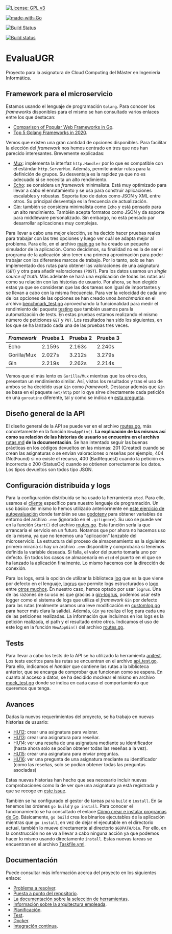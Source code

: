 [![License: GPL v3](https://img.shields.io/badge/License-GPLv3-blue.svg)](https://www.gnu.org/licenses/gpl-3.0)

[![made-with-Go](https://img.shields.io/badge/Made%20with-Go-1f425f.svg)](http://golang.org)

[![Build Status](https://travis-ci.com/PedroMFC/EvaluaUGR.svg?branch=main)](https://travis-ci.com/PedroMFC/EvaluaUGR)

[![Build status](https://ci.appveyor.com/api/projects/status/j0jnyv7lgm7mkjkn?svg=true)](https://ci.appveyor.com/project/PedroMFC/evaluaugr)

# EvaluaUGR
Proyecto para la asignatura de Cloud Computing del Máster en Ingeniería Informática.

## Framework para el microservicio

Estamos usando el lenguaje de programación `Golang`. Para conocer los *frameworks* disponibles para el mismo se han consultado varios enlaces entre los que destacan:
* [Comparison of Popular Web Frameworks in Go](https://dzone.com/articles/comparison-of-popular-web-frameworks-in-go).
* [Top 5 Golang Frameworks in 2020](https://www.geeksforgeeks.org/top-5-golang-frameworks-in-2020/).

Vemos que existen una gran cantidad de opciones disponibles. Para facilitar la elección del *framework* nos hemos centrado en tres que nos han parecido interesantes. Brevemente explicadas:

* [Mux](https://github.com/gorilla/mux): implementa la interfaz `http.Handler` por lo que es compatible con el estándar `http.ServerMux`. Además, permite anidar rutas para la definición de grupos. Su desventaja es la rapidez ya que no es adecuado si se necesita un alto rendimiento.
* [Echo](https://github.com/labstack/echo): se considera un *framework* minimalista. Está muy optimizado para llevar a cabo el enrutamiento y se usa para construir aplicaciones escalables y robustas. Soporta tipo de datos como JSON y XML entre otros. Su principal desventaja es la frecuencia de actualización.
* [Gin](https://github.com/gin-gonic/gin): también se considera minimalista como `Echo` y está pensado para un alto rendimiento. También acepta formatos como JSON y da soporte para middleware personalizado. Sin embargo, no está pensado par desarrollar aplicaciones muy complejas.

Para llevar a cabo una mejor elección, se ha decido hacer pruebas reales para trabajar con las tres opciones y luego ver cuál se adapta mejor al problema. Para ello, en el archivo [main.go](./cmd/prueba/main.go) se ha creado un pequeño simulador de la aplicación. Como decidimos, su finalidad no es la de ser el programa de la aplicación sino tener una primera aproximación para poder trabajar con los diferentes marcos de trabajo. Por lo tanto, solo se han implementado dos rutas para obtener las valoraciones de una asignatura (`GET`) y otra para añadir valoraciones (`POST`). Para los datos usamos un *single source of truth*. Más adelante se hará una explicación de todas las rutas así como su relación con las historias de usuario. Por ahora, se han elegido estas ya que se consideran que las dos tareas son igual de importantes y se llevan a cabo con la misma frecuencia. Para ver la velocidad de cada uno de los opciones de las opciones se han creado unos *benchmarks* en el archivo [benchmark_test.go](./tests/benchmark_test.go) aprovechando la funcionalidad para medir el rendimiento  del paquete [testing](https://golang.org/pkg/testing/) que también usamos para la automatización de tests. En estas pruebas estamos realizando el mismo número de peticiones `GET` y `PUT`. Los resultados han sido los siguientes, en los que se ha lanzado cada una de las pruebas tres veces.

| *Framework* | Prueba 1 | Prueba 2 | Prueba 3 |
| -- | -- | -- | --- |
| Echo | 2.159s | 2.163s | 2.240s |
| Gorilla/Mux | 2.027s | 3.212s | 3.279s |
| Gin |  2.219s | 2.262s | 2.214s |

Vemos que el más lento es `Gorilla/Mux` mientras que los otros dos, presentan un rendimiento similar. Así, vistos los resultados y tras el uso de ambos se ha decidido usar `Gin` como *framework*. Destacar además que `Gin` se basa en el paquete `net/http` por lo qye sirve directamente cada petición en una `goroutine` diferente, tal y como se indica en [esta pregunta](https://github.com/gin-gonic/gin/issues/1335).

## Diseño general de la API

El diseño general de la API se puede ver en el archivo [routes.go](cmd/server/routes.go), más concretamente en la función `NewAppGin()`. **La explicación de las mismas así como su relación de las historias de usuario se encuentra en el archivo** [rutas.md][rutas] **de la documentación**. Se han intentado seguir las buenas prácticas en los códigos devueltos en las mismas: 201 (Created) cuando se crean las asignaturas o se envían valoraciones o reseñas por ejemplo, 404 (NotFound) si no existe el recurso, 400 (BadRequest) cuando la petición es incorrecta o 200 (StatusOk) cuando se obtienen correctamente los datos. Los tipos devueltos son todos tipo JSON. 

## Configuración distribuida y logs

Para la configuración distribuida se ha usado la herramienta `etcd`. Para ello, usamos el [cliente](https://github.com/etcd-io/etcd/tree/master/client/v3) específico para nuestro lenguaje de programación. Un uso básico del mismo lo hemos utilizado anteriormente en [este ejercicio de autoevaluación](https://github.com/PedroMFC/Autoevaluacion-CC/blob/main/semana%208-10/Ejercicio%201.md) donde también se usa [godotenv](https://github.com/joho/godotenv) para obtener variables de entorno del archivo `.env` (ignorado en el `.gitignore`). Su uso se puede ver en la función `Start()` del archivo [routes.go](cmd/server/routes.go). Esta función sería la que arrancaría el servicio en un futuro. Notamos que por ahora no hacemos uso de la misma, ya que no tenemos una "aplicación" lanzable del microservicio. La estructura del proceso de almacenamiento es la siguiente: primero miraría si hay un archivo `.env` disponible y comprobaría si tenemos definida la variable deseada. Si falla, el valor del puerto tomaría uno por defecto. En todos los casos se almacenaría en `etcd` el puerto en el que se ha lanzado la aplicación finalmente. Lo mismo hacemos con la dirección de conexión.

Para los logs, está la opción de utilizar la biblioteca [log](https://golang.org/pkg/log/) que es la que viene por defecto en el lenguaje, [logrus](https://github.com/sirupsen/logrus) que permite logs estructurados o [logo](https://github.com/mbndr/logo) entre [otros muchos](https://github.com/avelino/awesome-go#logging). En nuestro caso, hemos optado por usar `logrus`. Una de las razones de su uso es que gracias a [gin-logrus](https://github.com/toorop/gin-logrus), podemos usar este logger  como el sistema de logs que utiliza el *framework* `Gin` por defecto para las rutas (realmente usamos una leve modificación en [customlog.go](internal/customlog/customlog.go) para hacer más clara la salida). Además, `Gin` ya realiza el log para cada una de las peticiones realizadas. La información que incluimos en los logs es la petición realizada, el path y el resultado entre otros. Indicamos el uso de este log en la función `NewAppGin()` del archivo [routes.go](cmd/server/routes.go). 
 
## Tests

Para llevar a cabo los tests de la API se ha utilizado la herramienta [apitest](https://github.com/steinfletcher/apitest). Los tests escritos para las rutas se encuentran en el archivo [api_test.go](tests/api_test.go). Para ello, indicamos el *handler* que contiene las rutas a la biblioteca anterior, que se encarga de comprobar que funcionan como se espera. En cuanto al acceso a datos, se ha decidido mockear el mismo en archivo [mock_test.go](tests/mock_test.go) donde se indica en cada caso el comportamiento que queremos que tenga. 

## Avances
Dadas la nuevos requerimientos del proyecto, se ha trabajo en nuevas historias de usuario:
* [HU12][hu12]: crear una asignatura para valorar.
* [HU13][hu13]: crear una asignatura para reseñar.
* [HU14][hu14]: ver una reseña de una asignatura mediante su identificador (hasta ahora solo se podían obtener todas las reseñas a la vez).
* [HU15][hu15]: crear una asignatura para enviar preguntas.
* [HU16][hu16]: ver una pregunta de una asignatura mediante su identificador (como las reseñas, solo se podían obtener todas las preguntas asociadas)

Estas nuevas historias han hecho que sea necesario incluir nuevas comprobaciones como la de ver que una asignatura ya está registrada y que se recoge en [este issue][i76]. 

También se ha configurado el gestor de tareas para `build` e `install`. En `Go` tenemos las órdenes `go build` y `go install`. Para conocer el funcionamiento se ha consultado el enlace [Cómo crear e instalar programas de Go](https://www.digitalocean.com/community/tutorials/how-to-build-and-install-go-programs-es). Básicamente, `go build` crea los binarios ejecutables de la aplicación mientras que `go install`, en vez de dejar el ejecutable en el directorio actual, también lo mueve directamente al directorio `$GOPATH/bin`. Por ello, en la construcción no se va a llevar a cabo ninguna acción ya que podemos hacer lo mismo usando directamente `install`. Estas nuevas tareas se encuentran en el archivo [Taskfile.yml](Taskfile.yml).

## Documentación
Puede consultar más información acerca del proyecto en los siguientes enlace:

* [Problema a resolver][problema].
* [Puesta a punto del repositorio][configGitHub].
* [La documentación sobre la selección de herramientas][herramientas].
* [Información sobre la arquitectura empleada][arquitectura].
* [Planificación][planificacion].
* [Test][tests].
* [Docker][dockerR].
* [Integración continua][CI].

[configGitHub]: https://pedromfc.github.io/EvaluaUGR/docs/configuracion_github
[herramientas]: https://pedromfc.github.io/EvaluaUGR/docs/seleccion_herramientas
[problema]: https://pedromfc.github.io/EvaluaUGR/docs/problema
[arquitectura]: https://pedromfc.github.io/EvaluaUGR/docs/arquitectura
[issues]: https://github.com/PedroMFC/EvaluaUGR/issues
[planificacion]: https://pedromfc.github.io/EvaluaUGR/docs/planificación
[docker]: https://pedromfc.github.io/EvaluaUGR/docs/docker
[tests]: https://pedromfc.github.io/EvaluaUGR/docs/tests
[dockerR]: https://pedromfc.github.io/EvaluaUGR/docs/docker_README
[CI]: https://pedromfc.github.io/EvaluaUGR/docs/CI
[rutas]: https://pedromfc.github.io/EvaluaUGR/docs/rutas

[mAuxiliar]: https://github.com/PedroMFC/EvaluaUGR/milestone/2
[mPreguntas]: https://github.com/PedroMFC/EvaluaUGR/milestone/5
[mErrores]: https://github.com/PedroMFC/EvaluaUGR/milestone/3
[mEstructura]: https://github.com/PedroMFC/EvaluaUGR/milestone/7
[mResenias]: https://github.com/PedroMFC/EvaluaUGR/milestone/6
[mDocumentacion]: https://github.com/PedroMFC/EvaluaUGR/milestone/1
[mValoraciones]: https://github.com/PedroMFC/EvaluaUGR/milestone/4
[mTests]: https://github.com/PedroMFC/EvaluaUGR/milestone/8

[hu1]: https://github.com/PedroMFC/EvaluaUGR/issues/12
[hu2]: https://github.com/PedroMFC/EvaluaUGR/issues/13
[hu3]: https://github.com/PedroMFC/EvaluaUGR/issues/14
[hu4]: https://github.com/PedroMFC/EvaluaUGR/issues/15
[hu5]: https://github.com/PedroMFC/EvaluaUGR/issues/16
[hu6]: https://github.com/PedroMFC/EvaluaUGR/issues/17
[hu7]: https://github.com/PedroMFC/EvaluaUGR/issues/18
[hu8]: https://github.com/PedroMFC/EvaluaUGR/issues/19
[hu9]: https://github.com/PedroMFC/EvaluaUGR/issues/20
[hu10]: https://github.com/PedroMFC/EvaluaUGR/issues/62
[hu11]: https://github.com/PedroMFC/EvaluaUGR/issues/63
[hu12]: https://github.com/PedroMFC/EvaluaUGR/issues/75
[hu13]: https://github.com/PedroMFC/EvaluaUGR/issues/79
[hu14]: https://github.com/PedroMFC/EvaluaUGR/issues/80
[hu15]: https://github.com/PedroMFC/EvaluaUGR/issues/81
[hu16]: https://github.com/PedroMFC/EvaluaUGR/issues/82

[i1]: https://github.com/PedroMFC/EvaluaUGR/issues/1
[i2]: https://github.com/PedroMFC/EvaluaUGR/issues/2
[i3]: https://github.com/PedroMFC/EvaluaUGR/issues/3
[i4]: https://github.com/PedroMFC/EvaluaUGR/issues/4
[i5]: https://github.com/PedroMFC/EvaluaUGR/issues/5
[i6]: https://github.com/PedroMFC/EvaluaUGR/issues/6
[i7]: https://github.com/PedroMFC/EvaluaUGR/issues/7
[i8]: https://github.com/PedroMFC/EvaluaUGR/issues/8
[i9]: https://github.com/PedroMFC/EvaluaUGR/issues/9
[i10]: https://github.com/PedroMFC/EvaluaUGR/issues/10
[i11]: https://github.com/PedroMFC/EvaluaUGR/issues/11
[i12]: https://github.com/PedroMFC/EvaluaUGR/issues/12
[i13]: https://github.com/PedroMFC/EvaluaUGR/issues/13
[i14]: https://github.com/PedroMFC/EvaluaUGR/issues/14
[i15]: https://github.com/PedroMFC/EvaluaUGR/issues/15
[i16]: https://github.com/PedroMFC/EvaluaUGR/issues/16
[i17]: https://github.com/PedroMFC/EvaluaUGR/issues/17
[i18]: https://github.com/PedroMFC/EvaluaUGR/issues/18
[i19]: https://github.com/PedroMFC/EvaluaUGR/issues/19
[i20]: https://github.com/PedroMFC/EvaluaUGR/issues/20
[i21]: https://github.com/PedroMFC/EvaluaUGR/issues/21
[i22]: https://github.com/PedroMFC/EvaluaUGR/issues/22
[i23]: https://github.com/PedroMFC/EvaluaUGR/issues/23
[i24]: https://github.com/PedroMFC/EvaluaUGR/issues/24
[i25]: https://github.com/PedroMFC/EvaluaUGR/issues/25
[i26]: https://github.com/PedroMFC/EvaluaUGR/issues/26
[i27]: https://github.com/PedroMFC/EvaluaUGR/issues/27
[i28]: https://github.com/PedroMFC/EvaluaUGR/issues/28
[i29]: https://github.com/PedroMFC/EvaluaUGR/issues/29
[i30]: https://github.com/PedroMFC/EvaluaUGR/issues/30
[i31]: https://github.com/PedroMFC/EvaluaUGR/issues/31
[i32]: https://github.com/PedroMFC/EvaluaUGR/issues/32
[i33]: https://github.com/PedroMFC/EvaluaUGR/issues/33
[i34]: https://github.com/PedroMFC/EvaluaUGR/issues/34
[i35]: https://github.com/PedroMFC/EvaluaUGR/issues/35
[i36]: https://github.com/PedroMFC/EvaluaUGR/issues/36
[i37]: https://github.com/PedroMFC/EvaluaUGR/issues/37
[i38]: https://github.com/PedroMFC/EvaluaUGR/issues/38
[i39]: https://github.com/PedroMFC/EvaluaUGR/issues/39
[i40]: https://github.com/PedroMFC/EvaluaUGR/issues/40
[i41]: https://github.com/PedroMFC/EvaluaUGR/issues/41
[i42]: https://github.com/PedroMFC/EvaluaUGR/issues/42
[i43]: https://github.com/PedroMFC/EvaluaUGR/issues/43
[i44]: https://github.com/PedroMFC/EvaluaUGR/issues/44
[i45]: https://github.com/PedroMFC/EvaluaUGR/issues/45
[i46]: https://github.com/PedroMFC/EvaluaUGR/issues/46
[i47]: https://github.com/PedroMFC/EvaluaUGR/issues/47
[i48]: https://github.com/PedroMFC/EvaluaUGR/issues/48
[i49]: https://github.com/PedroMFC/EvaluaUGR/issues/49
[i50]: https://github.com/PedroMFC/EvaluaUGR/issues/50
[i51]: https://github.com/PedroMFC/EvaluaUGR/issues/51
[i52]: https://github.com/PedroMFC/EvaluaUGR/issues/52
[i53]: https://github.com/PedroMFC/EvaluaUGR/issues/53
[i54]: https://github.com/PedroMFC/EvaluaUGR/issues/54
[i55]: https://github.com/PedroMFC/EvaluaUGR/issues/55
[i56]: https://github.com/PedroMFC/EvaluaUGR/issues/56
[i57]: https://github.com/PedroMFC/EvaluaUGR/issues/57
[i58]: https://github.com/PedroMFC/EvaluaUGR/issues/58
[i59]: https://github.com/PedroMFC/EvaluaUGR/issues/59
[i60]: https://github.com/PedroMFC/EvaluaUGR/issues/60

[i70]: https://github.com/PedroMFC/EvaluaUGR/issues/70
[i71]: https://github.com/PedroMFC/EvaluaUGR/issues/71
[i72]: https://github.com/PedroMFC/EvaluaUGR/issues/72

[i76]: https://github.com/PedroMFC/EvaluaUGR/issues/76
